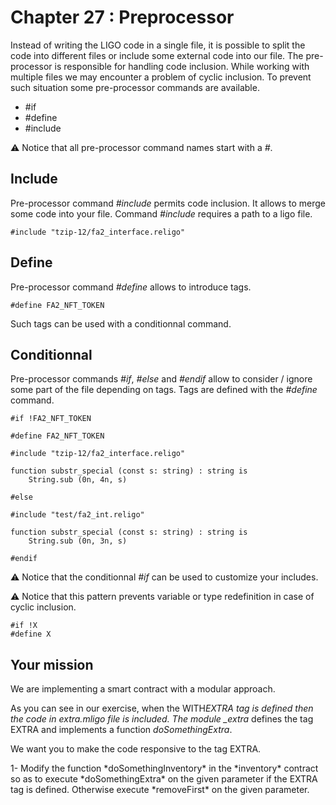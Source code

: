 # Chapter 27 : Preprocessor

<dialog character="mechanics">Our ship is made of modules, you can easily attach or remove external modules, check it out.</dialog>

Instead of writing the LIGO code in a single file, it is possible to split the code into different files or include some external code into our file. The pre-processor is responsible for handling code inclusion. While working with multiple files we may encounter a problem of cyclic inclusion. To prevent such situation some pre-processor commands are available.

- #if
- #define
- #include

⚠️ Notice that all pre-processor command names start with a _#_.

## Include

Pre-processor command _#include_ permits code inclusion. It allows to merge some code into your file. Command _#include_ requires a path to a ligo file.

```
#include "tzip-12/fa2_interface.religo"
```

## Define

Pre-processor command _#define_ allows to introduce tags.

```
#define FA2_NFT_TOKEN
```

Such tags can be used with a conditionnal command.

## Conditionnal

Pre-processor commands _#if_, _#else_ and _#endif_ allow to consider / ignore some part of the file depending on tags. Tags are defined with the _#define_ command.

```
#if !FA2_NFT_TOKEN

#define FA2_NFT_TOKEN

#include "tzip-12/fa2_interface.religo"

function substr_special (const s: string) : string is
    String.sub (0n, 4n, s)

#else

#include "test/fa2_int.religo"

function substr_special (const s: string) : string is
    String.sub (0n, 3n, s)

#endif
```

⚠️ Notice that the conditionnal _#if_ can be used to customize your includes.

⚠️ Notice that this pattern prevents variable or type redefinition in case of cyclic inclusion.

```
#if !X
#define X
```

## Your mission

We are implementing a smart contract with a modular approach.

As you can see in our exercise, when the WITH*EXTRA tag is defined then the code in extra.mligo file is included.
The module \_extra* defines the tag EXTRA and implements a function _doSomethingExtra_.

We want you to make the code responsive to the tag EXTRA.

<!-- prettier-ignore -->1- Modify the function *doSomethingInventory* in the *inventory* contract so as to execute *doSomethingExtra* on the given parameter if the EXTRA tag is defined. Otherwise execute *removeFirst* on the given parameter.
